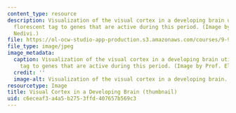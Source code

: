 ```yaml
---
content_type: resource
description: Visualization of the visual cortex in a developing brain utilizing a
  florescent tag to genes that are active during this period. (Image by Prof. Elly
  Nedivi.)
file: https://ol-ocw-studio-app-production.s3.amazonaws.com/courses/9-913-a-intensive-neuroanatomy-january-iap-2002/c6eceaf3a4a5b2753ffd407657b569c3_9-913aiap02-th.jpg
file_type: image/jpeg
image_metadata:
  caption: Visualization of the visual cortex in a developing brain utilizing a florescent
    tag to genes that are active during this period. (Image by Prof. Elly Nedivi.)
  credit: ''
  image-alt: Visualization of the visual cortex in a developing brain.
resourcetype: Image
title: Visual Cortex in a Developing Brain (thumbnail)
uid: c6eceaf3-a4a5-b275-3ffd-407657b569c3
---
```

